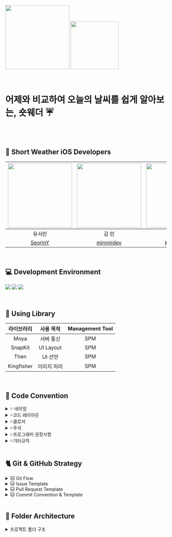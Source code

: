 <img src="https://user-images.githubusercontent.com/81281190/210077859-e40e5b7c-8472-4510-8a37-ef0cde2a8461.png" height="200"> <img src="https://user-images.githubusercontent.com/81281190/210070574-5791cfbc-5f16-476d-87b8-e8c035b31f80.png" height="150">

<br>

# 어제와 비교하여 오늘의 날씨를 쉽게 알아보는, 숏웨더 ☔️

<br><br>
##  🫶 Short Weather iOS Developers

<img src="https://user-images.githubusercontent.com/81281190/210082365-719c618a-bfed-49aa-b1d0-c8c3b9436956.png" width="200"> | <img src="https://user-images.githubusercontent.com/81281190/210067097-3584ccb0-5d10-4d2d-948a-4740293bb2fc.png" width="200"> | <img src="https://user-images.githubusercontent.com/81281190/210067164-cad51751-d4a9-4d9c-908e-e48d9b8a2e0b.png" width="200"> |
:---------:|:----------:|:---------:
유서린 | 김 민 | 권 정 |
[SeorinY](https://github.com/SeorinY) | [minnnidev](https://github.com/minnnidev) | [kwonjeong](https://github.com/kwonjeong) |
<br>

## 💻 Development Environment

<img src ="https://img.shields.io/badge/Swift-5.5-orange?logo=swift"> <img src ="https://img.shields.io/badge/Xcode-14.2-blue?logo=xcode"> <img src ="https://img.shields.io/badge/iOS-16.2-white.svg">

<br>

## 📖 Using Library

라이브러리 | 사용 목적 | Management Tool
:---------:|:----------:|:---------:
Moya | 서버 통신 | SPM
SnapKit | UI Layout | SPM
Then | UI 선언 | SPM
Kingfisher | 이미지 처리 | SPM

<br>

## 📝 Code Convention

<details>
<summary> 💦 네이밍 </summary>
<div markdown="1">

### 💧클래스, 구조체

- **UpperCamelCase** 사용

```swift
// - example

struct MyTicketResponseDTO {
}

class UserInfo {
}
```

### 💧함수

- **lowerCamelCase** 사용하고 동사로 시작

```swift
// - example

private func setDataBind() {
}
```

### 💧**뷰 전환**

- pop, push, present, dismiss
- 동사 + To + 목적지 뷰 (다음에 보일 뷰)
- dismiss는 dismiss + 현재 뷰

```swift
// - example pop, push, present

popToFirstViewController()
pushToFirstViewController()
presentToFirstViewController()

dismissFirstViewController()
```

### 💧**register**

- register + 목적어

```swift
// - example

registerXib()
registerCell()
```

### 💧서버 통신

- 서비스함수명 + WithAPI

```swift
// - example

fetchListWithAPI()

requestListWithAPI()
```

fetch는 무조건 성공

request는 실패할 수도 있는 요청

### 💧애니메이션

- 동사원형 + 목적어 + WithAnimation

```swift
showButtonsWithAnimation()
```

### 💧**델리게이트**

delegate 메서드는 프로토콜명으로 네임스페이스를 구분

**좋은 예:**

```swift
protocol UserCellDelegate {
  func userCellDidSetProfileImage(_ cell: UserCell)
  func userCell(_ cell: UserCell, didTapFollowButtonWith user: User)
}

protocol UITableViewDelegate {
	func tableview( ....) 
	func tableview...
}

protocol JunhoViewDelegate {
	func junhoViewTouched()
	func junhoViewScrolled()
}
```

Delegate 앞쪽에 있는 단어를 중심으로 메서드 네이밍하기

**나쁜 예:**

```swift
protocol UserCellDelegate {
	// userCellDidSetProfileImage() 가 옳음
  func didSetProfileImage()
  func followPressed(user: User)

  // `UserCell`이라는 클래스가 존재할 경우 컴파일 에러 발생  (userCell 로 해주자)
  func UserCell(_ cell: UserCell, didTapFollowButtonWith user: User)
}
```

함수 이름 앞에는 되도록이면 `get` 을 붙이지 않습니다.

### 💧**변수, 상수**

- **lowerCamelCase** 사용

```swift
let userName: String
```

### 💧**열거형**

- 각 case 에는 **lowerCamelCase** 사용

```swift
enum UserType {
	case viewDeveloper
	case serverDeveloper
}
```

### 💧**약어**

약어로 시작하는 경우 소문자로 표기, 그 외에는 항상 대문자

```swift
// 좋은 예:
let userID: Int?
let html: String?
let websiteURL: URL?
let urlString: String?
```

```swift
// 나쁜 예:
let userId: Int?
let HTML: String?
let websiteUrl: NSURL?
let URLString: String?
```

### 💧**기타 네이밍**

```swift
setUI() : @IBOutlet 속성 설정
setLayout() : 레이아웃 관련 코드
setDataBind() : 배열 항목 세팅. 컬렉션뷰 에서 리스트 초기 세팅할때
setAddTarget() : addtarget 모음
setDelegate() : delegate, datasource 모음
setCollectionView() : 컬렉션뷰 관련 세팅
setTableView() : 테이블뷰 관련 세팅
initCell() : 셀 데이터 초기화
registerXib() : 셀 xib 등록.
setNotification() : NotificationCenter addObserver 모음

헷갈린다? set을 쓰세요 ^^

```
</details>

<details>
<summary> 💦코드 레이아웃 </summary>
<div markdown="1">

### 💧**들여쓰기 및 띄어쓰기**

- 들여쓰기에는 탭(tab) 대신 **4개의 space**를 사용합니다.
- 콜론(`:`)을 쓸 때에는 콜론의 오른쪽에만 공백을 둡니다.
    
    `let names: [String: String]?`
    
    `let name: String`
    
- 연산자 오버로딩 함수 정의에서는 연산자와 괄호 사이에 한 칸 띄어씁니다.
    
    `func ** (lhs: Int, rhs: Int)`
    

### 💧**줄바꿈**

- 함수를 호출하는 코드가 최대 길이를 초과하는 경우에는 파라미터 이름을 기준으로 줄바꿈합니다.
**파라미터가 3개 이상이면 줄바꿈하도록!!**
    
    **단, 파라미터에 클로저가 2개 이상 존재하는 경우에는 무조건 내려쓰기합니다.**
    
    ```swift
    UIView.animate(
      withDuration: 0.25,
      animations: {
        // doSomething()
      },
      completion: { finished in
        // doSomething()
      }
    )
    ```
    
- `if let` 구문이 길 경우에는 줄바꿈하고 한 칸 들여씁니다.
    
    ```swift
    if let user = self.veryLongFunctionNameWhichReturnsOptionalUser(),
      let name = user.veryLongFunctionNameWhichReturnsOptionalName(),
      user.gender == .female {
      // ...
    }
    ```
    
- `guard let` 구문이 길 경우에는 줄바꿈하고 한 칸 들여씁니다. `else`는 마지막 줄에 붙여쓰기
    
    ```swift
    guard let user = self.veryLongFunctionNameWhichReturnsOptionalUser(),
      let name = user.veryLongFunctionNameWhichReturnsOptionalName(),
      user.gender == .female else { return }
    
    guard let self = self 
    else { return } (X)
    
    guard let self = self else { return } (O)
    ```
    

### 💧**빈 줄**

- 클래스 선언 다음에 , extension 다음에 한 줄 띄어주기
- 빈 줄에는 공백이 포함되지 않도록 합니다.  ( 띄어쓰기 쓸데없이 넣지 말기 )
- 모든 파일은 빈 줄로 끝나도록 합니다. ( 끝에 엔터 하나 넣기)
- MARK 구문 위와 아래에는 공백이 필요합니다.
    
    ```swift
    // MARK: Layout
    
    override func layoutSubviews() {
      // doSomething()
    }
    
    // MARK: Actions
    
    override func menuButtonDidTap() {
      // doSomething()
    }
    ```
    

### 💧**임포트**

모듈 임포트는 알파벳 순으로 정렬합니다. 내장 프레임워크를 먼저 임포트하고, 빈 줄로 구분하여 서드파티 프레임워크를 임포트합니다.

```swift
import UIKit

import Moya
import SnapKit
import SwiftyColor
import Then
```

```swift
import UIKit

import SwiftyColor
import SwiftyImage
import JunhoKit
import Then
import URLNavigator
```

</details>


<details>
<summary> 💦클로저 </summary>
<div markdown="1">

- 파라미터와 리턴 타입이 없는 Closure 정의시에는 `() -> Void`를 사용합니다.
    
    **좋은 예:**
    
    ```
    let completionBlock: (() -> Void)?
    ```
    
    **나쁜 예:**
    
    `let completionBlock: (() -> ())? let completionBlock: ((Void) -> (Void))?`
    
- Closure 정의시 파라미터에는 괄호를 사용하지 않습니다.
    
    **좋은 예:**
    
    ```swift
    { operation, responseObject in
      // doSomething()
    }
    ```
    
    **나쁜 예:**
    
    ```swift
    { (operation, responseObject) in
      // doSomething()
    }
    ```
    
- Closure 정의시 가능한 경우 타입 정의를 생략합니다.
    
    **좋은 예:**
    
    ```swift
    ...,
    completion: { finished in
      // doSomething()
    }
    ```
    
    **나쁜 예:**
    
    ```swift
    ...,
    completion: { (finished: Bool) -> Void in
      // doSomething()
    }
    
    completion: { data -> Void in
      // doSomething()
    } (X)
    ```
    
- Closure 호출시 또다른 유일한 Closure를 마지막 파라미터로 받는 경우, 파라미터 이름을 생략합니다.
    
    **좋은 예:**
    
    ```swift
    UIView.animate(withDuration: 0.5) {
      // doSomething()
    }
    ```
    
    **나쁜 예:**
    
    ```swift
    UIView.animate(withDuration: 0.5, animations: { () -> Void in
      // doSomething()
    })
    ```
    
</details>

<details>
<summary> 💦주석 </summary>
<div markdown="1">

코드는 가능하면 자체적으로 문서가 되어야 하므로, 코드와 함께 있는 인라인(inline) 주석은 피한다.

### 💧**MARK 주석**

```swift
// MARK: - UI Components

// MARK: - View Life Cycle

// MARK: - Initializer

// MARK: - Properties  -> setUI

// MARK: - Layout Helper  -> setLayout

// MARK: - Methods     -> registerXib, assignDelegate 등

// MARK: - @objc Methods

// MARK: Actions       -> ex) MenuButtonDidTap

// MARK: - Network
> 네트워크 목적을 가진 함수들
```

```
// MARK: - Properties

// MARK: - @IBOutlet Properties

// MARK: - @IBAction Properties

// MARK: - View Life Cycle

// MARK: - Methods
> setUI, registerXib, assignDelegate 등

// MARK: - @objc Methods

// MARK: - Network
> 네트워크 목적을 가진 함수들
```

### 💧**퀵헬프 주석**

커스텀 메서드, 프로토콜, 클래스의 경우에 퀵헬프 주석 달기

```swift
/// (서머리 부분)
/// (디스크립션 부분)
class MyClass {
    let myProperty: Int

    init(myProperty: Int) {
        self.myProperty = myProperty
    }
}

/**summary
(서머리 부분)
> (디스크립션 부분)

- parameters:
    - property: 프로퍼티
- throws: 오류가 발생하면 customError의 한 케이스를 throw
- returns: "\\(name)는 ~" String
*/
func printProperty(property: Int) {
        print(property)
    }

// 카카오 로그인 API 뜯어보면
// 서머리랑 디스크립션 엄청 잘되어있긴해
// --> 오픈 소스라서!!
// 그건 PR에서 하는걸로..?
```

- 참고 :

</details>

<details>
<summary> 💦프로그래미 권장사항 </summary>
<div markdown="1">

### 💧**Type Annotation 사용**

**좋은 예:**

```swift
let name: String = "철수"
let height: Float = "10.0"
```

**나쁜 예:**

```swift
let name = "철수"
let height = "10.0"
```

### 💧**UICollectionViewDelegate, UICollectionViewDatsource 등 시스템 프로토콜**

프로토콜을 적용할 때에는 extension을 만들어서 관련된 메서드를 모아둡니다.

**좋은 예**:

```swift
final class MyViewController: UIViewController {
  // ...
}

// MARK: - UITableViewDataSource

extension MyViewController: UITableViewDataSource {
  // ...
}

// MARK: - UITableViewDelegate

extension MyViewController: UITableViewDelegate {
  // ...
}
```

**나쁜 예:**

```swift
final class MyViewController: UIViewController, UITableViewDataSource, UITableViewDelegate {
  // ...
}

// 프로토콜 여러개를 한곳에 몰아서 때려넣지 말자!
```

</details>


<details>
<summary> 💦기타규칙 </summary>
<div markdown="1">

```
- `self` 는 최대한 사용을 지양
- `viewDidLoad()` 에서는 함수호출만
- delegate 지정, UI관련 설정 등등 모두 함수와 역할에 따라서 extension 으로 빼기
- 필요없는 주석 및 Mark 구문들 제거
```

</details>

<br>

##  🐈 Git & GitHub Strategy

<details>
<summary> 🐱 Git Flow </summary>
<div markdown="1">

1. 이슈 생성
    - 이슈 제목 : [Prefix] 작업 목표
    - 자기 라벨 + Prefix 라벨 선택
2. 로컬 브랜치 파고 작업
    - 브랜치 이름 : feature/#이슈 번호-작업 내용
3. Upstream develop 브랜치와 충돌 해결 후 Origin 레포에 브랜치 생성 및 푸쉬
4. Origin 레포 → Upstream 레포  PR 날리기
5. Upstream PR 머지 했으면  Upstream → Origin, Local main(develop) 브랜치도 머지 시켜주기

</details>

<details>
<summary> 🐱 Issue Template </summary>
<div markdown="1">

```markup
## ☔️ 이슈 요약
<!-- 이유에 대해 설명해주세요. -->
- 프로젝트 초기 세팅

## ✅ 체크 리스트
<!-- 해야 할 일을 적어주세요. -->
- [ ] 프로젝트 초기 세팅
```

</details>

<details>
<summary> 🐱 Pull Request Template </summary>
<div markdown="1">

```markup
## ☔️ 작업한 내용
<!-- 아래 리스트를 지우고, 작업 내용을 적어주세요. -->
 - 작업 내용 1
 - 작업 내용 2

## ☃️ PR POINT
<!-- 덧붙이고 싶은 내용이 있다면! -->

## 💧 스크린샷
<!-- 작업한 화면이 있다면 스크린 샷으로 첨부해주세요. -->

|    구현 내용    |   스크린샷   |
| :-------------: | :----------: |
| GIF | <img src = "" width ="250">|

## 🌈 관련 이슈
<!-- 작업한 이슈번호를 # 뒤에 붙여주세요. 수고했습니다~* -->
- Resolved: #
```

</details>

<details>
<summary> 🐱 Commit Convention & Template </summary>
<div markdown="1">

- [Prefix] #이슈번호 - 작업내용
```

#   [Feat]      : 새로운 기능 구현
#   [Fix]       : 버그, 오류 해결, 코드 수정
#   [Design]    : just 화면. 레이아웃 조정
#   [Merge]     : 머지, 충돌 해결
#   [Refactor]  : 프로덕션 코드 리팩토링
#   [Comment]   : 필요한 주석 추가 및 변경
#   [Docs]      : README나 WIKI 등의 문서 개정
#   [Chore]     : 빌드 태스트 업데이트, 패키지 매니저를 설정하는 경우(프로덕션 코드 변경 X)
#   [Setting]   : 초기 세팅
#   [Rename]    : 파일 혹은 폴더명을 수정하거나 옮기는 작업만인 경우
#   [Remove]    : 파일 혹은 폴더명을 수정하거나 옮기는 작업만인 경우

#   [커밋 타입]   : 설명!!

# Commit Example!!
# [Feat]#1 - ~~기능 추가!
#
# 설명을 덧붙이고 싶다면 이 예시처럼 위에 commit 메세지와 한 칸 띄고 작성하면 돼용  <바디에 들어감>
```

</details>

<br>

## 📂 Folder Architecture

<details>
<summary> 프로젝트 폴더 구조 </summary>
<div markdown="1">

```bash
├── 📂 Application
│   ├── AppDelegate
│   └── SceneDelegate
├── 📂 Data
│   ├── 📂 DTO
│   └── 📂 Model
├── 📂 Network
│   ├── 📂 APIService
│   │   └── 📂 Main
│   │        ├── MainAPI
│   │        └── MainService
│   └── 📂 Foundation
│       ├── APIConst
│       ├── GerneralResponse
│       ├── NetworkLoggerPlugin 
│       └── URLConst
├── 📂 Presentation
│   └── 📂 Common
│       └── BaseViewController
├── 📂 Resource
│   ├── 📂 AssetCatalog
│   │   ├── Assets.xcassets
│   │   ├── Color.xcassets
│   │   └── Image.xcassets
│   ├── 📂 Font
│   ├── Info.plist
│   └── LaunchScreen.storyboard
└── 📂 Util
    ├── 📂 Extension
    │   ├── Encodable +
    │   └── UIFont +
    ├── 📂 NameSpace
    │   ├── Color
    │   ├── Image
    │   └── PretendardType
    ├── 📂 Protocol
    └── 📂 StyleGuide
        └── FontLevel
```
</details>
